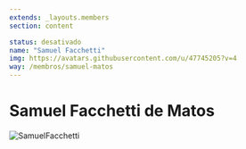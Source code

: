 ```yaml
---
extends: _layouts.members
section: content

status: desativado
name: "Samuel Facchetti"
img: https://avatars.githubusercontent.com/u/47745205?v=4
way: /membros/samuel-matos
---
```


# Samuel Facchetti de Matos

![SamuelFacchetti](https://avatars.githubusercontent.com/u/47745205?v=4)